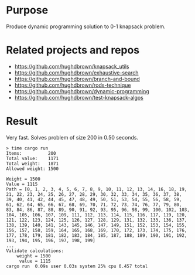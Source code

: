 # Purpose
Produce dynamic programming solution to 0-1 knapsack problem.

# Related projects and repos
- https://github.com/hughdbrown/knapsack_utils
- https://github.com/hughdbrown/exhaustive-search
- https://github.com/hughdbrown/branch-and-bound
- https://github.com/hughdbrown/rods-technique
- https://github.com/hughdbrown/dynamic-programming
- https://github.com/hughdbrown/test-knapsack-algos

# Result
Very fast. Solves problem of size 200 in 0.50 seconds.

```
> time cargo run
Items:          200
Total value:    1171
Total weight:   1871
Allowed weight: 1500

Weight = 1500
Value = 1115
Path = [0, 1, 2, 3, 4, 5, 6, 7, 8, 9, 10, 11, 12, 13, 14, 16, 18, 19, 21, 22, 23, 24, 25, 26, 27, 28, 29, 30, 32, 33, 34, 35, 36, 37, 38, 39, 40, 41, 42, 44, 45, 47, 48, 49, 50, 51, 53, 54, 55, 56, 58, 59, 61, 62, 64, 65, 66, 67, 68, 69, 70, 71, 72, 73, 74, 76, 77, 79, 80, 83, 84, 86, 87, 88, 89, 90, 91, 92, 93, 95, 96, 98, 99, 100, 102, 103, 104, 105, 106, 107, 109, 111, 112, 113, 114, 115, 116, 117, 119, 120, 121, 122, 123, 124, 125, 126, 127, 128, 129, 131, 132, 133, 136, 137, 138, 139, 140, 141, 143, 145, 146, 147, 149, 151, 152, 153, 154, 155, 156, 157, 158, 159, 164, 165, 168, 169, 170, 172, 173, 174, 175, 176, 177, 178, 179, 181, 182, 183, 184, 185, 187, 188, 189, 190, 191, 192, 193, 194, 195, 196, 197, 198, 199]
...
Validate calculations:
	weight = 1500
	 value = 1115
cargo run  0.09s user 0.03s system 25% cpu 0.457 total
```
